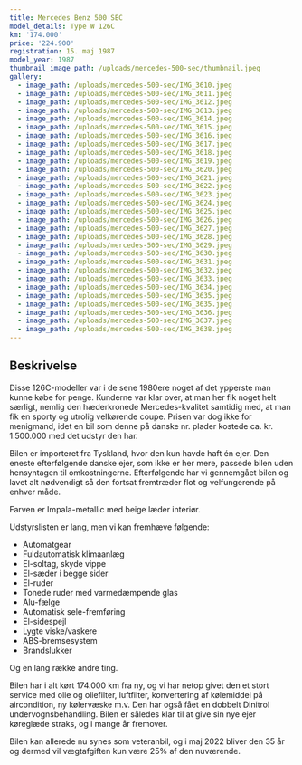 ```yaml
---
title: Mercedes Benz 500 SEC
model_details: Type W 126C
km: '174.000'
price: '224.900'
registration: 15. maj 1987
model_year: 1987
thumbnail_image_path: /uploads/mercedes-500-sec/thumbnail.jpeg
gallery:
  - image_path: /uploads/mercedes-500-sec/IMG_3610.jpeg
  - image_path: /uploads/mercedes-500-sec/IMG_3611.jpeg
  - image_path: /uploads/mercedes-500-sec/IMG_3612.jpeg
  - image_path: /uploads/mercedes-500-sec/IMG_3613.jpeg
  - image_path: /uploads/mercedes-500-sec/IMG_3614.jpeg
  - image_path: /uploads/mercedes-500-sec/IMG_3615.jpeg
  - image_path: /uploads/mercedes-500-sec/IMG_3616.jpeg
  - image_path: /uploads/mercedes-500-sec/IMG_3617.jpeg
  - image_path: /uploads/mercedes-500-sec/IMG_3618.jpeg
  - image_path: /uploads/mercedes-500-sec/IMG_3619.jpeg
  - image_path: /uploads/mercedes-500-sec/IMG_3620.jpeg
  - image_path: /uploads/mercedes-500-sec/IMG_3621.jpeg
  - image_path: /uploads/mercedes-500-sec/IMG_3622.jpeg
  - image_path: /uploads/mercedes-500-sec/IMG_3623.jpeg
  - image_path: /uploads/mercedes-500-sec/IMG_3624.jpeg
  - image_path: /uploads/mercedes-500-sec/IMG_3625.jpeg
  - image_path: /uploads/mercedes-500-sec/IMG_3626.jpeg
  - image_path: /uploads/mercedes-500-sec/IMG_3627.jpeg
  - image_path: /uploads/mercedes-500-sec/IMG_3628.jpeg
  - image_path: /uploads/mercedes-500-sec/IMG_3629.jpeg
  - image_path: /uploads/mercedes-500-sec/IMG_3630.jpeg
  - image_path: /uploads/mercedes-500-sec/IMG_3631.jpeg
  - image_path: /uploads/mercedes-500-sec/IMG_3632.jpeg
  - image_path: /uploads/mercedes-500-sec/IMG_3633.jpeg
  - image_path: /uploads/mercedes-500-sec/IMG_3634.jpeg
  - image_path: /uploads/mercedes-500-sec/IMG_3635.jpeg
  - image_path: /uploads/mercedes-500-sec/IMG_3635.jpeg
  - image_path: /uploads/mercedes-500-sec/IMG_3636.jpeg
  - image_path: /uploads/mercedes-500-sec/IMG_3637.jpeg
  - image_path: /uploads/mercedes-500-sec/IMG_3638.jpeg
---
```


## Beskrivelse

Disse 126C-modeller var i de sene 1980ere noget af det ypperste man kunne k&oslash;be for penge. Kunderne var klar over, at man her fik noget helt s&aelig;rligt, nemlig den h&aelig;derkronede Mercedes-kvalitet samtidig med, at man fik en sporty og utrolig velk&oslash;rende coupe. Prisen var dog ikke for menigmand, idet en bil som denne p&aring; danske nr. plader kostede ca. kr. 1.500.000 med det udstyr den har.

Bilen er importeret fra Tyskland, hvor den kun havde haft &eacute;n ejer. Den eneste efterf&oslash;lgende danske ejer, som ikke er her mere, passede bilen uden hensyntagen til omkostningerne. Efterf&oslash;lgende har vi gennemg&aring;et bilen og lavet alt n&oslash;dvendigt s&aring; den fortsat fremtr&aelig;der flot og velfungerende p&aring; enhver m&aring;de.

Farven er Impala-metallic med beige l&aelig;der interi&oslash;r.

Udstyrslisten er lang, men vi kan fremh&aelig;ve f&oslash;lgende:

* Automatgear
* Fuldautomatisk klimaanl&aelig;g
* El-soltag, skyde vippe
* El-s&aelig;der i begge sider
* El-ruder
* Tonede ruder med varmed&aelig;mpende glas
* Alu-f&aelig;lge
* Automatisk sele-fremf&oslash;ring
* El-sidespejl
* Lygte viske/vaskere
* ABS-bremsesystem
* Brandslukker

Og en lang r&aelig;kke andre ting.

Bilen har i alt k&oslash;rt 174.000 km fra ny, og vi har netop givet den et stort service med olie og oliefilter, luftfilter, konvertering af k&oslash;lemiddel p&aring; aircondition, ny k&oslash;lerv&aelig;ske m.v. Den har ogs&aring; f&aring;et en dobbelt Dinitrol undervognsbehandling. Bilen er s&aring;ledes klar til at give sin nye ejer k&oslash;regl&aelig;de straks, og i mange &aring;r fremover. &nbsp;

Bilen kan allerede nu synes som veteranbil, og i maj 2022 bliver den 35 &aring;r og dermed vil v&aelig;gtafgiften kun v&aelig;re 25% af den nuv&aelig;rende.&nbsp;